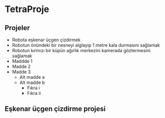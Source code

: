 # TetraProje

## Projeler
- Robota eşkenar üçgen çizdirmek
- Robotun önündeki bir nesneyi alglayıp 1 metre kala durmasını sağlamak
- Robotun kırmızı bir küpün ağırlık merkezini kamerada göztermesini sağlamak
- Maddde 1
- Madde 2
- Madde 3
  * Alt madde a
  * Alt madde b
    - Fıkra i
    - Fıkra ii

## Eşkenar üçgen çizdirme projesi
